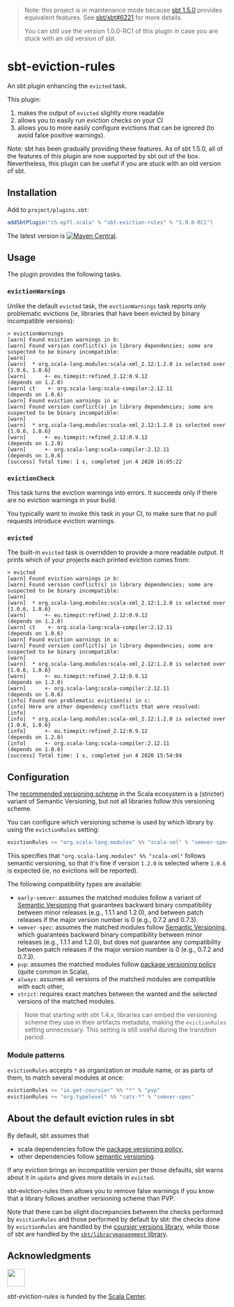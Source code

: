 > Note: this project is in maintenance mode because [sbt 1.5.0](https://github.com/sbt/sbt/milestone/68?closed=1)
> provides equivalent features. See [sbt/sbt#6221](https://github.com/sbt/sbt/pull/6221)
> for more details.
> 
> You can still use the version 1.0.0-RC1 of this plugin in case you
> are stuck with an old version of sbt.

# sbt-eviction-rules

An sbt plugin enhancing the `evicted` task.

This plugin:

1. makes the output of `evicted` slightly more readable
2. allows you to easily run eviction checks on your CI
3. allows you to more easily configure evictions that can be ignored
   (to avoid false positive warnings).

Note: sbt has been gradually providing these features. As of sbt
1.5.0, all of the features of this plugin are now supported by sbt
out of the box. Nevertheless, this plugin can be useful if you are
stuck with an old version of sbt.

## Installation

Add to `project/plugins.sbt`:
```scala
addSbtPlugin("ch.epfl.scala" % "sbt-eviction-rules" % "1.0.0-RC1")
```
The latest version is [![Maven Central](https://img.shields.io/maven-central/v/ch.epfl.scala/sbt-eviction-rules-dummy_2.12.svg)](https://maven-badges.herokuapp.com/maven-central/ch.epfl.scala/sbt-eviction-rules-dummy_2.12).

## Usage

The plugin provides the following tasks.

### `evictionWarnings`

Unlike the default `evicted` task, the `evctionWarnings` task reports only problematic
evictions (ie, libraries that have been evicted by binary incompatible versions):

```
> evictionWarnings
[warn] Found eviction warnings in b:
[warn] Found version conflict(s) in library dependencies; some are suspected to be binary incompatible:
[warn]
[warn] 	* org.scala-lang.modules:scala-xml_2.12:1.2.0 is selected over {1.0.6, 1.0.6}
[warn] 	    +- eu.timepit:refined_2.12:0.9.12                     (depends on 1.2.0)
[warn] ct    +- org.scala-lang:scala-compiler:2.12.11              (depends on 1.0.6)
[warn] Found eviction warnings in a:
[warn] Found version conflict(s) in library dependencies; some are suspected to be binary incompatible:
[warn]
[warn] 	* org.scala-lang.modules:scala-xml_2.12:1.2.0 is selected over {1.0.6, 1.0.6}
[warn] 	    +- eu.timepit:refined_2.12:0.9.12                     (depends on 1.2.0)
[warn] 	    +- org.scala-lang:scala-compiler:2.12.11              (depends on 1.0.6)
[success] Total time: 1 s, completed jun 4 2020 16:05:22
```

### `evictionCheck`

This task turns the eviction warnings into errors. It succeeds only if
there are no eviction warnings in your build.

You typically want to invoke this task in your CI, to make sure that no
pull requests introduce eviction warnings.

### `evicted`

The built-in `evicted` task is overridden to provide a more readable output.
It prints which of your projects each printed eviction comes from:

```
> evicted
[warn] Found eviction warnings in b:
[warn] Found version conflict(s) in library dependencies; some are suspected to be binary incompatible:
[warn]
[warn] 	* org.scala-lang.modules:scala-xml_2.12:1.2.0 is selected over {1.0.6, 1.0.6}
[warn] 	    +- eu.timepit:refined_2.12:0.9.12                     (depends on 1.2.0)
[warn] ct    +- org.scala-lang:scala-compiler:2.12.11              (depends on 1.0.6)
[warn] Found eviction warnings in a:
[warn] Found version conflict(s) in library dependencies; some are suspected to be binary incompatible:
[warn]
[warn] 	* org.scala-lang.modules:scala-xml_2.12:1.2.0 is selected over {1.0.6, 1.0.6}
[warn] 	    +- eu.timepit:refined_2.12:0.9.12                     (depends on 1.2.0)
[warn] 	    +- org.scala-lang:scala-compiler:2.12.11              (depends on 1.0.6)
[info] Found non problematic eviction(s) in c:
[info] Here are other dependency conflicts that were resolved:
[info]
[info] 	* org.scala-lang.modules:scala-xml_2.12:1.2.0 is selected over {1.0.6, 1.0.6}
[info] 	    +- eu.timepit:refined_2.12:0.9.12                     (depends on 1.2.0)
[info] 	    +- org.scala-lang:scala-compiler:2.12.11              (depends on 1.0.6)
[success] Total time: 1 s, completed jun 4 2020 15:54:04
```

## Configuration

The [recommended versioning scheme] in the Scala ecosystem is a (stricter) variant
of Semantic Versioning, but not all libraries follow this versioning scheme.

You can configure which versioning scheme is used by which library by using the
`evictionRules` setting:

```scala
evictionRules += "org.scala-lang.modules" %% "scala-xml" % "semver-spec"
```

This specifies that `"org.scala-lang.modules" %% "scala-xml"` follows
semantic versioning, so that it's fine if version `1.2.0` is selected
where `1.0.6` is expected (ie, no evictions will be reported).

The following compatibility types are available:
- `early-semver`: assumes the matched modules follow a variant of [Semantic Versioning](https://semver.org)
  that guarantees backward binary compatibility between minor releases (e.g., 1.1.1 and 1.2.0),
  and between patch releases if the major version number is 0 (e.g., 0.7.2 and 0.7.3).
- `semver-spec`: assumes the matched modules follow [Semantic Versioning](https://semver.org),
  which guarantees backward binary compatibility between minor releases (e.g., 1.1.1 and 1.2.0),
  but does not guarantee any compatibility between patch releases if the major version number
  is 0 (e.g., 0.7.2 and 0.7.3).
- `pvp`: assumes the matched modules follow [package versioning policy](https://pvp.haskell.org) (quite common in Scala),
- `always`: assumes all versions of the matched modules are compatible with each other,
- `strict`: requires exact matches between the wanted and the selected versions of the matched modules.

> Note that starting with sbt 1.4.x, libraries can embed the versioning
> scheme they use in their artifacts metadata, making the `evictionRules`
> setting unnecessary. This setting is still useful during the transition
> period.

### Module patterns

`evictionRules` accepts `*` as organization or module name, or as parts of them, to match several modules at once:

```scala
evictionRules += "io.get-coursier" %% "*" % "pvp"
evictionRules += "org.typelevel" %% "cats-*" % "semver-spec"
```

## About the default eviction rules in sbt

By default, sbt assumes that
- scala dependencies follow the [package versioning policy](https://pvp.haskell.org),
- other dependencies follow [semantic versioning](https://semver.org).

If any eviction brings an incompatible version per those defaults, sbt warns about it in `update`
and gives more details in `evicted`.

sbt-eviction-rules then allows you to remove false warnings if you know that a library follows
another versioning scheme than PVP.

Note that there can be slight discrepancies between the checks
performed by `evictionRules` and those performed by default by sbt:
the checks done by `evictionRules` are handled by the
[coursier versions library](https://github.com/coursier/versions), while those
of sbt are handled by the [`sbt/librarymanagement` library](https://github.com/sbt/librarymanagement).

## Acknowledgments

<img src="https://scala.epfl.ch/resources/img/scala-center-swirl.png" width="40px" />

*sbt-eviction-rules* is funded by the [Scala Center](https://scala.epfl.ch).

[recommended versioning scheme]: https://docs.scala-lang.org/overviews/core/binary-compatibility-for-library-authors.html#recommended-versioning-scheme
